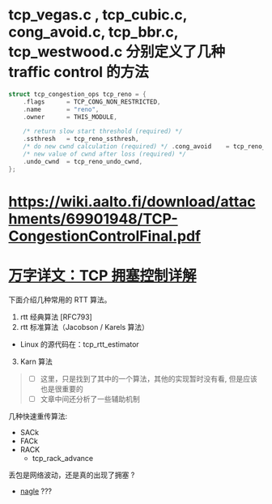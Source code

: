 # tcp_vegas.c , tcp_cubic.c, cong_avoid.c, tcp_bbr.c, tcp_westwood.c 分别定义了几种 traffic control 的方法
```c
struct tcp_congestion_ops tcp_reno = {
	.flags		= TCP_CONG_NON_RESTRICTED,
	.name		= "reno",
	.owner		= THIS_MODULE,

	/* return slow start threshold (required) */
	.ssthresh	= tcp_reno_ssthresh,
	/* do new cwnd calculation (required) */ .cong_avoid	= tcp_reno_cong_avoid,
	/* new value of cwnd after loss (required) */
	.undo_cwnd	= tcp_reno_undo_cwnd,
};
```



# https://wiki.aalto.fi/download/attachments/69901948/TCP-CongestionControlFinal.pdf




# [万字详文：TCP 拥塞控制详解](https://zhuanlan.zhihu.com/p/144273871)

下面介绍几种常用的 RTT 算法。
1. rtt 经典算法 [RFC793]
2. rtt 标准算法（Jacobson / Karels 算法）
  - Linux 的源代码在：tcp_rtt_estimator
3. Karn 算法

> - [ ] 这里，只是找到了其中的一个算法，其他的实现暂时没有看, 但是应该也是很重要的
> - [ ]  文章中间还分析了一些辅助机制

> 
几种快速重传算法:
- SACk
- FACk
- RACK
  - tcp_rack_advance

丢包是网络波动，还是真的出现了拥塞 ?

- [nagle](https://stackoverflow.com/questions/17842406/how-would-one-disable-nagles-algorithm-in-linux) ???

